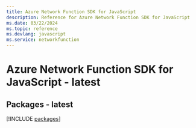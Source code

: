 ```yaml
---
title: Azure Network Function SDK for JavaScript
description: Reference for Azure Network Function SDK for JavaScript
ms.date: 03/22/2024
ms.topic: reference
ms.devlang: javascript
ms.service: networkfunction
---
```

# Azure Network Function SDK for JavaScript - latest
## Packages - latest
[!INCLUDE [packages](network-function-index.md)]
